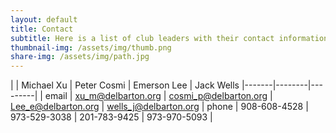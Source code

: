 ```yaml
---
layout: default
title: Contact
subtitle: Here is a list of club leaders with their contact information.  
thumbnail-img: /assets/img/thumb.png
share-img: /assets/img/path.jpg
---
```


|  | Michael Xu | Peter Cosmi | Emerson Lee | Jack Wells
|-------|--------|---------|
| email | xu_m@delbarton.org | cosmi_p@delbarton.org | Lee_e@delbarton.org | wells_j@delbarton.org
| phone | 908-608-4528 | 973-529-3038 | 201-783-9425  |  973-970-5093  |

